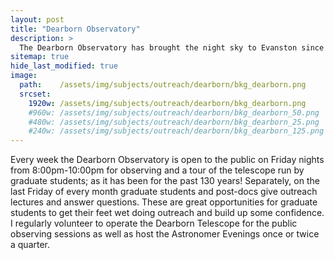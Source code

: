 ```yaml
---
layout: post
title: "Dearborn Observatory"
description: >
  The Dearborn Observatory has brought the night sky to Evanston since 1890! I help staff the observing and public talk programs.
sitemap: true
hide_last_modified: true
image:
  path:    /assets/img/subjects/outreach/dearborn/bkg_dearborn.png
  srcset:
    1920w: /assets/img/subjects/outreach/dearborn/bkg_dearborn.png
    #960w: /assets/img/subjects/outreach/dearborn/bkg_dearborn_50.png
    #480w: /assets/img/subjects/outreach/dearborn/bkg_dearborn_25.png
    #240w: /assets/img/subjects/outreach/dearborn/bkg_dearborn_125.png
---
```

Every week the Dearborn Observatory is open to the public on Friday nights from 8:00pm-10:00pm for observing and a tour of the telescope run by graduate students; as it has been for the past 130 years!
Separately, on the last Friday of every month graduate students and post-docs give outreach lectures and answer questions.
These are great opportunities for graduate students to get their feet wet doing outreach and build up some confidence. 
I regularly volunteer to operate the Dearborn Telescope for the public observing sessions as well as host the Astronomer Evenings once or twice a quarter.